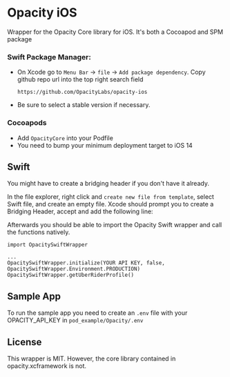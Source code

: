 # Opacity iOS

Wrapper for the Opacity Core library for iOS. It's both a Cocoapod and SPM package

### Swift Package Manager:

- On Xcode go to `Menu Bar` → `file` → `Add package dependency`. Copy github repo url into the top right search field
  ```
  https://github.com/OpacityLabs/opacity-ios
  ```
- Be sure to select a stable version if necessary.

### Cocoapods

- Add `OpacityCore` into your Podfile
- You need to bump your minimum deployment target to iOS 14

## Swift

You might have to create a bridging header if you don't have it already.

In the file explorer, right click and `create new file from template`, select Swift file, and create an empty file. Xcode should prompt you to create a Bridging Header, accept and add the following line:

Afterwards you should be able to import the Opacity Swift wrapper and call the functions natively.

```
import OpacitySwiftWrapper

...
OpacitySwiftWrapper.initialize(YOUR API KEY, false, OpacitySwiftWrapper.Environment.PRODUCTION)
OpacitySwiftWrapper.getUberRiderProfile()
```

## Sample App

To run the sample app you need to create an `.env` file with your OPACITY_API_KEY in `pod_example/Opacity/.env`

## License

This wrapper is MIT. However, the core library contained in opacity.xcframework is not.
